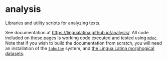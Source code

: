 # analysis

Libraries and utility scripts for analyzing texts.

See documentation at <https://lingualatina.github.io/analysis/>.  All code included on those pages is working code executed and tested using [`mdoc`](https://github.com/scalameta/mdoc).  Note that if you wish to build the documentation from scratch, you will need an installation of the [`tabulae`](https://github.com/neelsmith/tabulae) system, and [the Lingua Latina morphogical datasets](https://github.com/lingualatina/morphology/).
